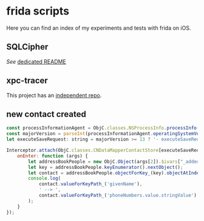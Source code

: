 # frida scripts

Here you can find an index of my experiments and tests with frida on iOS.

## SQLCipher

_See_ [dedicated README](sqlcipher/)

## xpc-tracer

This project has an [independent repo](https://github.com/miticollo/xpc-tracer).

## new contact created

```javascript
const processInformationAgent = ObjC.classes.NSProcessInfo.processInfo() // this is a shared object between processes
const majorVersion = parseInt(processInformationAgent.operatingSystemVersion()[0])
let executeSaveRequest: string = majorVersion >= 13 ? '- executeSaveRequest:response:authorizationContext:error:' : '- executeSaveRequest:response:error:';

Interceptor.attach(ObjC.classes.CNDataMapperContactStore[executeSaveRequest].implementation, {
    onEnter: function (args) {
        let addressBookPeople = new ObjC.Object(args[2]).$ivars["_addedContactsByIdentifier"]; // __NSDictionaryM
        let key = addressBookPeople.keyEnumerator().nextObject();
        let contact = addressBookPeople.objectForKey_(key).objectAtIndex_(0);
        console.log(
            contact.valueForKeyPath_('givenName'),
            ' --> ',
            contact.valueForKeyPath_('phoneNumbers.value.stringValue').objectAtIndex_(0)
        );
    }
});
```
